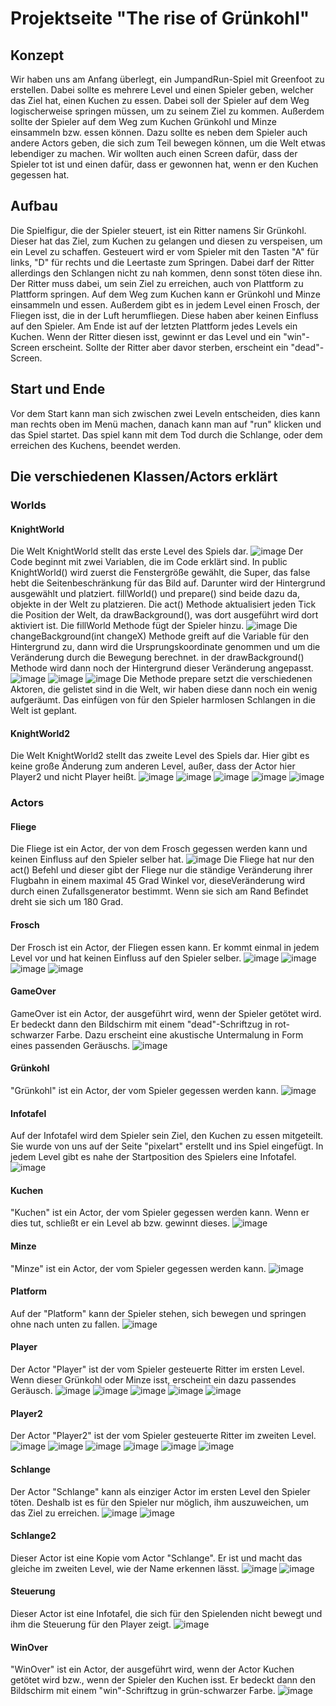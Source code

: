 # Projektseite "The rise of Grünkohl"



## Konzept
Wir haben uns am Anfang überlegt, ein JumpandRun-Spiel mit Greenfoot zu erstellen.
Dabei sollte es mehrere Level und einen Spieler geben, welcher das Ziel hat, einen Kuchen zu essen.
Dabei soll der Spieler auf dem Weg logischerweise springen müssen, um zu seinem Ziel zu kommen.
Außerdem sollte der Spieler auf dem Weg zum Kuchen Grünkohl und Minze einsammeln bzw. essen können.
Dazu sollte es neben dem Spieler auch andere Actors geben, die sich zum Teil bewegen können, um die Welt etwas lebendiger zu machen.
Wir wollten auch einen Screen dafür, dass der Spieler tot ist und einen dafür, dass er gewonnen hat, wenn er den Kuchen gegessen hat.

## Aufbau
Die Spielfigur, die der Spieler steuert, ist ein Ritter namens Sir Grünkohl.
Dieser hat das Ziel, zum Kuchen zu gelangen und diesen zu verspeisen, um ein Level zu schaffen.
Gesteuert wird er vom Spieler mit den Tasten "A" für links, "D" für rechts und die Leertaste zum Springen.
Dabei darf der Ritter allerdings den Schlangen nicht zu nah kommen, denn sonst töten diese ihn.
Der Ritter muss dabei, um sein Ziel zu erreichen, auch von Plattform zu Plattform springen.
Auf dem Weg zum Kuchen kann er Grünkohl und Minze einsammeln und essen.
Außerdem gibt es in jedem Level einen Frosch, der Fliegen isst, die in der Luft herumfliegen. 
Diese haben aber keinen Einfluss auf den Spieler.
Am Ende ist auf der letzten Plattform jedes Levels ein Kuchen.
Wenn der Ritter diesen isst, gewinnt er das Level und ein "win"-Screen erscheint.
Sollte der Ritter aber davor sterben, erscheint ein "dead"-Screen.

## Start und Ende

Vor dem Start kann man sich zwischen zwei Leveln entscheiden, dies kann man rechts oben im Menü machen, danach kann man auf "run" klicken und das Spiel startet.
Das spiel kann mit dem Tod durch die Schlange, oder dem erreichen des Kuchens, beendet werden.

## Die verschiedenen Klassen/Actors erklärt

### Worlds

#### KnightWorld
Die Welt KnightWorld stellt das erste Level des Spiels dar.
![image](https://user-images.githubusercontent.com/111414678/208318202-5bbf5af2-28b8-403d-917a-ca7ab4bfd00e.png)
Der Code beginnt mit zwei Variablen, die im Code erklärt sind.
In public KnightWorld() wird zuerst die Fenstergröße gewählt, die Super, das false hebt die Seitenbeschränkung für das Bild auf.
Darunter wird der Hintergrund ausgewählt und platziert.
fillWorld() und prepare() sind beide dazu da, objekte in der Welt zu platzieren.
Die act() Methode aktualisiert jeden Tick die Position der Welt, da drawBackground(), was dort ausgeführt wird dort aktiviert ist.
Die fillWorld Methode fügt der Spieler hinzu.
![image](https://user-images.githubusercontent.com/111414678/208318232-d766fec1-1353-47dc-a6a9-c941f859026d.png)
Die changeBackground(int changeX) Methode greift auf die Variable für den Hintergrund zu, dann wird die Ursprungskoordinate genommen und um die Veränderung durch die Bewegung berechnet.
in der drawBackground() Methode wird dann noch der Hintergrund dieser Veränderung angepasst.
![image](https://user-images.githubusercontent.com/111414678/208318250-4a735a19-bbd7-47d6-9626-050a4614d5c6.png)
![image](https://user-images.githubusercontent.com/111414678/208318265-efd854f7-abd7-4d32-95af-23009118479e.png)
![image](https://user-images.githubusercontent.com/111414678/208318281-26b8b30e-46c2-47d1-9a91-9247aa097b69.png)
Die Methode prepare setzt die verschiedenen Aktoren, die gelistet sind in die Welt, wir haben diese dann noch ein wenig aufgeräumt.
Das einfügen von für den Spieler harmlosen Schlangen in die Welt ist geplant.



#### KnightWorld2
Die Welt KnightWorld2 stellt das zweite Level des Spiels dar. Hier gibt es keine große Änderung zum anderen Level, außer, dass der Actor hier Player2 und nicht Player heißt.
![image](https://user-images.githubusercontent.com/111414678/208299150-b10a35d7-f0fd-482b-a72c-ee2c01a988fa.png)
![image](https://user-images.githubusercontent.com/111414678/208299168-018865e1-8d84-4f0a-b0af-f8ce505cb48d.png)
![image](https://user-images.githubusercontent.com/111414678/208299190-1ce16aef-d0af-456e-b94a-452ae615c6a4.png)
![image](https://user-images.githubusercontent.com/111414678/208299245-32a5d327-f974-44c2-9273-8805382d0270.png)
![image](https://user-images.githubusercontent.com/111414678/208299264-47000b70-3aad-41a6-96e1-04e5d2b4d0bd.png)

### Actors

#### Fliege
Die Fliege ist ein Actor, der von dem Frosch gegessen werden kann und keinen Einfluss auf den Spieler selber hat.
![image](https://user-images.githubusercontent.com/111414678/208299397-221cfde1-1a86-4625-9def-851f85242708.png)
Die Fliege hat nur den act() Befehl und dieser gibt der Fliege nur die ständige Veränderung ihrer Flugbahn in einem maximal 45 Grad Winkel vor, dieseVeränderung wird durch einen Zufallsgenerator bestimmt.
Wenn sie sich am Rand Befindet dreht sie sich um  180 Grad.


#### Frosch
Der Frosch ist ein Actor, der Fliegen essen kann. Er kommt einmal in jedem Level vor und hat keinen Einfluss auf den Spieler selber.
![image](https://user-images.githubusercontent.com/111414678/208299427-162e34a7-fc19-4e7c-9dc9-fd29c06e336b.png)
![image](https://user-images.githubusercontent.com/111414678/208299440-5057b6fb-7cf5-48ef-953b-e863b20ce4ba.png)
![image](https://user-images.githubusercontent.com/111414678/208299531-152c0bee-a59e-4d93-ae85-9f57e12dd6d8.png)
![image](https://user-images.githubusercontent.com/111414678/208299539-7aca42f9-a294-440f-8dd2-96db05aa8722.png)



#### GameOver
GameOver ist ein Actor, der ausgeführt wird, wenn der Spieler getötet wird. Er bedeckt dann den Bildschirm mit einem "dead"-Schriftzug in rot-schwarzer Farbe. Dazu erscheint eine akustische Untermalung in Form eines passenden Geräuschs.
![image](https://user-images.githubusercontent.com/111414678/208299554-0970a94d-2e1a-4d37-87f7-f29adfd78b7e.png)


#### Grünkohl
"Grünkohl" ist ein Actor, der vom Spieler gegessen werden kann.
![image](https://user-images.githubusercontent.com/111414678/208299568-7e2692e4-778f-40be-8270-af50950889ba.png)


#### Infotafel
Auf der Infotafel wird dem Spieler sein Ziel, den Kuchen zu essen mitgeteilt. Sie wurde von uns auf der Seite "pixelart" erstellt und ins Spiel eingefügt. In jedem Level gibt es nahe der Startposition des Spielers eine Infotafel.
![image](https://user-images.githubusercontent.com/111414678/208299587-12127aae-48ed-4926-ac6d-5a3043662fd0.png)


#### Kuchen
"Kuchen" ist ein Actor, der vom Spieler gegessen werden kann. Wenn er dies tut, schließt er ein Level ab bzw. gewinnt dieses. 
![image](https://user-images.githubusercontent.com/111414678/208302596-3a7aa52d-fed5-4e26-98ae-07c73dcac56c.png)



#### Minze
"Minze" ist ein Actor, der vom Spieler gegessen werden kann.
![image](https://user-images.githubusercontent.com/111414678/208299622-46b6cfd8-d089-49e9-b28a-1323c6c448cc.png)



#### Platform
Auf der "Platform" kann der Spieler stehen, sich bewegen und springen ohne nach unten zu fallen.
![image](https://user-images.githubusercontent.com/111414678/208299639-2ec66d0e-f069-466c-a8fa-64fb63dcc9c9.png)



#### Player
Der Actor "Player" ist der vom Spieler gesteuerte Ritter im ersten Level. Wenn dieser Grünkohl oder Minze isst, erscheint ein dazu passendes Geräusch.
![image](https://user-images.githubusercontent.com/111414678/208299750-58f584b4-1cc0-4889-a5b9-0023ecbbc46f.png)
![image](https://user-images.githubusercontent.com/111414678/208299774-e0fc016c-5dd1-458c-93cd-9f95523ceab7.png)
![image](https://user-images.githubusercontent.com/111414678/208299786-12bca19b-e778-4fc3-bebc-8d8104e14221.png)
![image](https://user-images.githubusercontent.com/111414678/208299803-347105f4-9751-4529-9991-14bb1696df53.png)
![image](https://user-images.githubusercontent.com/111414678/208299843-61c2c22e-3966-4b96-94d3-4c367d2d8bc7.png)



#### Player2
Der Actor "Player2" ist der vom Spieler gesteuerte Ritter im zweiten Level.
![image](https://user-images.githubusercontent.com/111414678/208300406-06cf85c6-ef02-4de2-ad14-854704a31952.png)
![image](https://user-images.githubusercontent.com/111414678/208300429-e8006e79-4ae1-46ed-977e-55e1fb457f2f.png)
![image](https://user-images.githubusercontent.com/111414678/208300447-35fa586c-3928-4579-9672-60e069391255.png)
![image](https://user-images.githubusercontent.com/111414678/208300466-fdf23c41-e9e8-4f8d-a8d7-60ad9c4a327e.png)
![image](https://user-images.githubusercontent.com/111414678/208300532-df79d1ba-683b-40f9-a44a-8b13f2261252.png)
![image](https://user-images.githubusercontent.com/111414678/208300554-87115154-befb-43a0-bc87-5a0f0b7c75ef.png)



#### Schlange
Der Actor "Schlange" kann als einziger Actor im ersten Level den Spieler töten. Deshalb ist es für den Spieler nur möglich, ihm auszuweichen, um das Ziel zu erreichen.
![image](https://user-images.githubusercontent.com/111414678/208300606-64226099-4d3f-4b8a-a4ef-2729364a025b.png)
![image](https://user-images.githubusercontent.com/111414678/208300622-43d601c2-d052-437b-8fe1-aa448a9a80b9.png)


#### Schlange2
Dieser Actor ist eine Kopie vom Actor "Schlange". Er ist und macht das gleiche im zweiten Level, wie der Name erkennen lässt.
![image](https://user-images.githubusercontent.com/111414678/208300661-9f1532a8-f361-498d-8a1b-361a5598ace9.png)
![image](https://user-images.githubusercontent.com/111414678/208300674-8f71dc57-35d1-4f23-9040-6b47fb2d82ea.png)


#### Steuerung
Dieser Actor ist eine Infotafel, die sich für den Spielenden nicht bewegt und ihm die Steuerung für den Player zeigt.
![image](https://user-images.githubusercontent.com/111414678/208300764-e4d98552-d08f-4626-8be0-2e3288628b82.png)


#### WinOver
"WinOver" ist ein Actor, der ausgeführt wird, wenn der Actor Kuchen getötet wird bzw., wenn der Spieler den Kuchen isst. Er bedeckt dann den Bildschirm mit einem "win"-Schriftzug in grün-schwarzer Farbe. 
![image](https://user-images.githubusercontent.com/111414678/208300782-d710ba65-fd03-44f4-b5f6-d275fb5a87a3.png)


